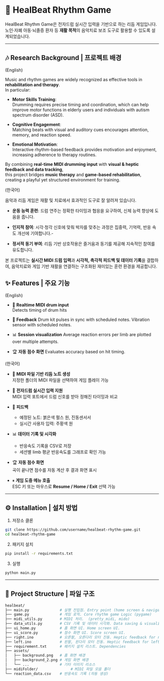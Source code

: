 # 🥁 HealBeat Rhythm Game

HealBeat Rhythm Game은 전자드럼 실시간 입력을 기반으로 하는 리듬 게임입니다.  
노인·자폐 아동·뇌졸증 환자 등 **재활 목적**의 음악치료 보조 도구로 활용할 수 있도록 설계되었습니다.  

---

## 🎶 Research Background | 프로젝트 배경

(English)


Music and rhythm games are widely recognized as effective tools in **rehabilitation and therapy**.  
In particular:

- **Motor Skills Training**:  
  Drumming requires precise timing and coordination, which can help improve motor functions in elderly users and individuals with autism spectrum disorder (ASD).

- **Cognitive Engagement**:  
  Matching beats with visual and auditory cues encourages attention, memory, and reaction speed.

- **Emotional Motivation**:  
  Interactive rhythm-based feedback provides motivation and enjoyment, increasing adherence to therapy routines.

By combining **real-time MIDI drumming input** with **visual & heptic feedback and data tracking**,  
this project bridges **music therapy** and **game-based rehabilitation**, creating a playful yet structured environment for training.


(한국어)


음악과 리듬 게임은 재활 및 치료에서 효과적인 도구로 잘 알려져 있습니다.

-  **운동 능력 훈련**: 드럼 연주는 정확한 타이밍과 협응을 요구하여, 신체 능력 향상에 도움을 줍니다.

- **인지적 참여**: 시각·청각 신호에 맞춰 박자를 맞추는 과정은 집중력, 기억력, 반응 속도 개선에 기여합니다.- 

- **정서적 동기 부여**: 리듬 기반 상호작용은 즐거움과 동기를 제공해 지속적인 참여를 유도합니다.

본 프로젝트는 **실시간 MIDI 드럼 입력**과 **시각적, 촉각적 피드백 및 데이터 기록**을 결합하여,
음악치료와 게임 기반 재활을 연결하는 구조화된 재미있는 훈련 환경을 제공합니다.

## ✨ Features | 주요 기능

(English)

- 🎵 **Realtime MIDI drum input**  
  Detects timing of drum hits
  
- 🥁 **Feedback**
  Drum kit pulses in sync with scheduled notes.
  Vibration sensor with scheduled notes.

- 📊 **Session visualization**
  Average reaction errors per limb are plotted over multiple attempts.

- 🏆 **자동 점수 화면**
  Evaluates accuracy based on hit timing.

(한국어)

- 🎵 **MIDI 파일 기반 리듬 노트 생성**  
  지정한 폴더의 MIDI 파일을 선택하여 게임 플레이 가능

- 🥁 **전자드럼 실시간 입력 지원**  
  MIDI 입력 포트에서 드럼 신호를 받아 정해진 타이밍과 비교

- 🔴 **피드백**  
  - 예정된 노트: 붉은색 펄스 원, 진동센서서  
  - 실시간 사용자 입력: 주황색 원  

- 📊 **데이터 기록 및 시각화**  
  - 반응속도 기록을 CSV로 저장  
  - 세션별 limb 평균 반응속도를 그래프로 확인 가능  

- 🏆 **자동 점수 화면**  
  곡이 끝나면 점수를 자동 계산 후 결과 화면 표시

- ⏸ **게임 도중 메뉴 호출**  
  ESC 키 또는 마우스로 **Resume / Home / Exit** 선택 가능  

---

## ⚙️ Installation | 설치 방법
1. 저장소 클론
```bash
git clone https://github.com/username/healbeat-rhythm-game.git
cd healbeat-rhythm-game
```

2. 패키지 설치
```bash
pip install -r requirements.txt
```

3. 실행
```bash
python main.py
```

---

## 📂 Project Structure | 파일 구조

```bash
healbeat/
├── main.py              # 실행 진입점. Entry point (home screen & navigation)
├── game.py              # 게임 로직. Core rhythm game Logic (pygame) 
├── midi_utils.py        # MIDI 처리.  (pretty_midi, mido)
├── data_utils.py        # CSV 기록 및 데이터 시각화. Data saving & visualization.
├── ui_home.py           # 홈 화면 UI. Home screen UI.
├── ui_score.py          # 점수 화면 UI. Score screen UI.
├── right.ino            # 오른팔, 오른다리 모터 진동. Heptic feedback for right limbs.
├── left.ino             # 왼팔, 왼다리 모터 진동. Heptic feedback for left limbs.
├── requirement.txt      # 패키지 설치 리스트. Dependencies
├── assets/
│   ├── background.png   # 홈 화면 배경
│   ├── background_2.png # 게임 화면 배경
│   └── ...              # 기타 이미지 리소스
├── midiFolder/               # MIDI 파일 모음 폴더
└── reaction_data.csv    # 반응속도 기록 (자동 생성)
